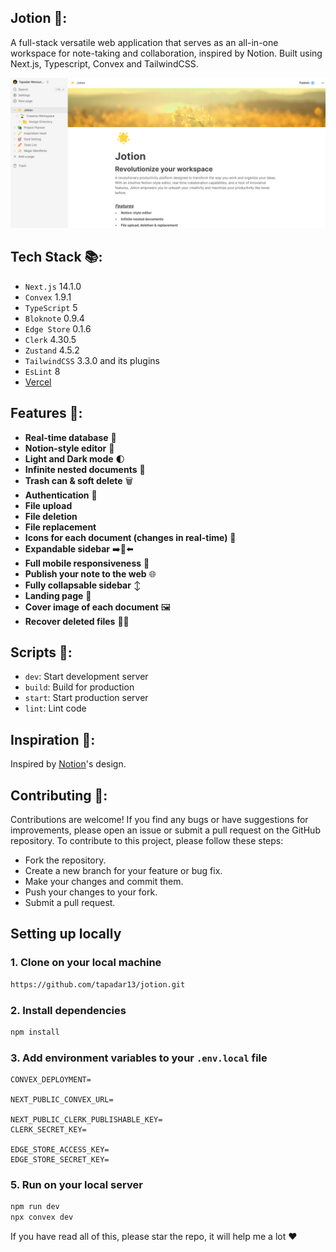## Jotion 📝:

A full-stack versatile web application that serves as an all-in-one workspace for note-taking and collaboration, inspired by Notion. Built using Next.js, Typescript, Convex and TailwindCSS.

![Jotion](/public/jotion.png)

## Tech Stack 📚:

- `Next.js` 14.1.0
- `Convex` 1.9.1
- `TypeScript` 5
- `Bloknote` 0.9.4
- `Edge Store` 0.1.6
- `Clerk` 4.30.5
- `Zustand` 4.5.2
- `TailwindCSS` 3.3.0 and its plugins
- `EsLint` 8
- [Vercel](https://vercel.com/)

## Features 🎉:

- **Real-time database** 🔗
- **Notion-style editor** 📝
- **Light and Dark mode** 🌓
- **Infinite nested documents** 🌲
- **Trash can & soft delete** 🗑️
- **Authentication** 🔐
- **File upload**
- **File deletion**
- **File replacement**
- **Icons for each document (changes in real-time)** 🌠
- **Expandable sidebar** ➡️🔀⬅️
- **Full mobile responsiveness** 📱
- **Publish your note to the web** 🌐
- **Fully collapsable sidebar** ↕️
- **Landing page** 🛬
- **Cover image of each document** 🖼️
- **Recover deleted files** 🔄📄

## Scripts 📜:

- `dev`: Start development server
- `build`: Build for production
- `start`: Start production server
- `lint`: Lint code

## Inspiration 🎨:

Inspired by [Notion](https://www.notion.so/)'s design.

## Contributing 🤝:

Contributions are welcome! If you find any bugs or have suggestions for improvements, please open an issue or submit a pull request on the GitHub repository.
To contribute to this project, please follow these steps:

- Fork the repository.
- Create a new branch for your feature or bug fix.
- Make your changes and commit them.
- Push your changes to your fork.
- Submit a pull request.

## Setting up locally

### 1. Clone on your local machine

```bash
https://github.com/tapadar13/jotion.git
```

### 2. Install dependencies

```bash
npm install
```

### 3. Add environment variables to your `.env.local` file

```
CONVEX_DEPLOYMENT=

NEXT_PUBLIC_CONVEX_URL=

NEXT_PUBLIC_CLERK_PUBLISHABLE_KEY=
CLERK_SECRET_KEY=

EDGE_STORE_ACCESS_KEY=
EDGE_STORE_SECRET_KEY=
```

### 5. Run on your local server

```bash
npm run dev
npx convex dev
```

If you have read all of this, please star the repo, it will help me a lot ❤️

